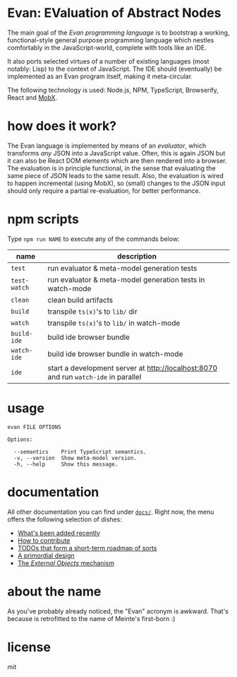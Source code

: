 # Evan: EValuation of Abstract Nodes

The main goal of the *Evan programming language* is to bootstrap a working, functional-style general purpose programming language which nestles comfortably in the JavaScript-world, complete with tools like an IDE.

It also ports selected virtues of a number of existing languages (most notably: Lisp) to the context of JavaScript.
The IDE should (eventually) be implemented as an Evan program itself, making it meta-circular.

The following technology is used: Node.js, NPM, TypeScript, Browserify, React and [MobX](https://mobxjs.github.io/mobx/).


# how does it work?

The Evan language is implemented by means of an *evaluator*, which transforms *any* JSON into a JavaScript value.
Often, this is again JSON but it can also be React DOM elements which are then rendered into a browser.
The evaluation is in principle functional, in the sense that evaluating the same piece of JSON leads to the same result.
Also, the evaluation is wired to happen incremental (using MobX), so (small) changes to the JSON input should only require a partial re-evaluation, for better performance.


# npm scripts

Type `npm run NAME` to execute any of the commands below:

| name          | description           |
| ------------- | ------------- |
| `test` | run evaluator & meta-model generation tests |
| `test-watch` | run evaluator & meta-model generation tests in watch-mode |
| `clean` | clean build artifacts |
| `build` | transpile `ts(x)`'s to `lib/` dir |
| `watch` | transpile `ts(x)`'s to `lib/` in watch-mode |
| `build-ide` | build ide browser bundle |
| `watch-ide` | build ide browser bundle in watch-mode |
| `ide` | start a development server at [http://localhost:8070](http://localhost:8070) and run `watch-ide` in parallel |


# usage

```
evan FILE OPTIONS

Options:

  --semantics    Print TypeScript semantics.
  -v, --version  Show meta-model version.
  -h, --help     Show this message.
```


# documentation

All other documentation you can find under [`docs/`](./docs).
Right now, the menu offers the following selection of dishes:

* [What's been added recently](./docs/updates.md)
* [How to contribute](./docs/contributing.md)
* [TODOs that form a short-term roadmap of sorts](./docs/todo.md)
* [A primordial design](./docs/design.md)
* [The _External Objects_ mechanism](./docs/external-objects.md)


# about the name

As you've probably already noticed, the "Evan" acronym is awkward.
That's because is retrofitted to the name of Meinte's first-born :)


# license

mit
